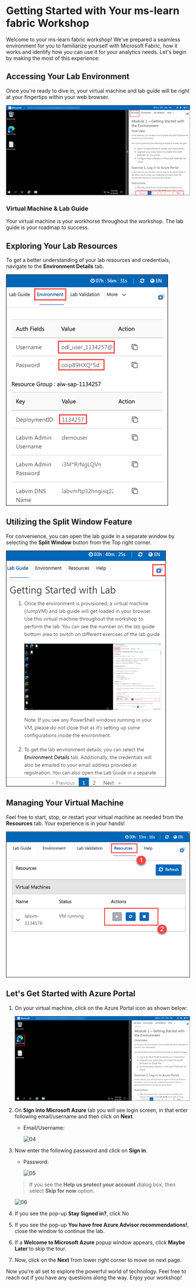 # Getting Started with Your ms-learn fabric Workshop
 
Welcome to your ms-learn fabric workshop! We've prepared a seamless environment for you to familiarize yourself with Microsoft Fabric, how it works and identify how you can use it for your analytics needs. Let's begin by making the most of this experience:
 
## Accessing Your Lab Environment
 
Once you're ready to dive in, your virtual machine and lab guide will be right at your fingertips within your web browser.
 
   ![07](./Images/gs/lab.png)

### Virtual Machine & Lab Guide
 
Your virtual machine is your workhorse throughout the workshop. The lab guide is your roadmap to success.
 
## Exploring Your Lab Resources
 
To get a better understanding of your lab resources and credentials, navigate to the **Environment Details** tab.
 
   ![07](./Images/gs/env.png)
 
## Utilizing the Split Window Feature
 
For convenience, you can open the lab guide in a separate window by selecting the **Split Window** button from the Top right corner.
 
   ![07](./Images/gs/splitt.png)
   
## Managing Your Virtual Machine
 
Feel free to start, stop, or restart your virtual machine as needed from the **Resources** tab. Your experience is in your hands!
 
   ![07](./Images/gs/res.png)
 
## Let's Get Started with Azure Portal
 
1. On your virtual machine, click on the Azure Portal icon as shown below:
 
    ![07](./Images/gs/azure.png)

1. On **Sign into Microsoft Azure** tab you will see login screen, in that enter following email/username and then click on **Next**. 
   * Email/Username: <inject key="AzureAdUserEmail"></inject>
   
     ![04](./Images/gs/04.png)
     
1. Now enter the following password and click on **Sign in**.
   * Password: <inject key="AzureAdUserPassword"></inject>
   
     ![05](./Images/gs/05.png)
     
   > If you see the **Help us protect your account** dialog box, then select **Skip for now** option.

      ![06](./Images/gs/06.png)
  
1. If you see the pop-up **Stay Signed in?**, click No

1. If you see the pop-up **You have free Azure Advisor recommendations!**, close the window to continue the lab.

1. If a **Welcome to Microsoft Azure** popup window appears, click **Maybe Later** to skip the tour.
      
1. Now, click on the **Next** from lower right corner to move on next page.

 
Now you're all set to explore the powerful world of technology. Feel free to reach out if you have any questions along the way. Enjoy your workshop!
